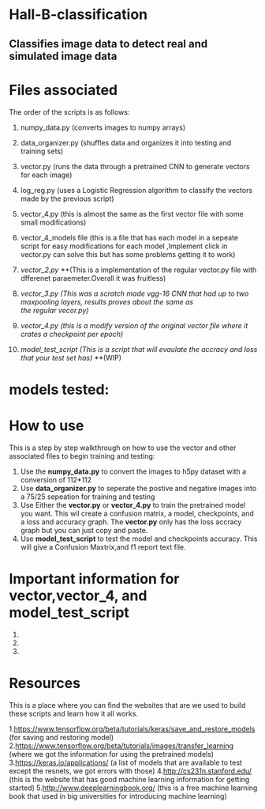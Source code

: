 # Hall-B-classification
## Classifies image data to detect real and simulated image data


# Files associated
The order of the scripts is as follows:
  1. numpy_data.py (converts images to numpy arrays)
  
  2. data_organizer.py (shuffles data and organizes it into testing and training sets)
  
  3. vector.py (runs the data through a pretrained CNN to generate vectors for each image)
  
  4. log_reg.py (uses a Logistic Regression algorithm to classify the vectors made by the previous script)
  
  5. vector_4.py (this is almost the same as the first vector file with some small modifications)
  
  6. vector_4_models file (this is a file that has each model in a sepeate script for easy modifications for each model
                          ,Implement click in vector.py can solve this but has some problems getting it to work)
                          
  

  



  1. *vector_2.py* **(This is a implementation of the regular vector.py file with dfferenet paraemeter.Overall it was fruitless)
  
  2. *vector_3.py* *(This was a scratch made vgg-16 CNN that had up to two maxpooling layers, results proves about the same as*        
                   *the regular vecor.py)*
                  
  3. *vector_4.py* *(this is a modify version of the original vector file where it crates a checkpoint per epoch)*
  
  4. *model_test_script* *(This is a script that will evaulate the accracy and loss that your test set has)* **(WIP)
  
  
  

# models tested:






# How to use
This is a step by step walkthrough on how to use the vector and other associated files to begin training and testing:

1. Use the **numpy_data.py** to convert the images to h5py dataset with a conversion of 112*112
2. Use **data_organizer.py** to seperate the postive and  negative images into a 75/25 sepeation for training and testing
3. Use Either the **vector.py** or **vector_4.py**  to train the pretrained model you want. This wil create a confusion matrix, a model,    checkpoints, and a loss and accuracy graph. The **vector.py** only has the loss accracy graph but you can just copy and paste.
4. Use **model_test_script** to test the model and checkpoints accuracy. This will give a Confusion Maxtrix,and  f1 report text file.


# Important information for vector,vector_4, and model_test_script
1.
2.
3.

# Resources
This is a place where you can find the websites that are we used to build these scripts and learn how it all works.

1.https://www.tensorflow.org/beta/tutorials/keras/save_and_restore_models (for saving and restoring model)
2.https://www.tensorflow.org/beta/tutorials/images/transfer_learning (where we got the information for using the pretrained models)
3.https://keras.io/applications/ (a list of models that are available to test except the resnets, we got errors with those)
4.http://cs231n.stanford.edu/ (this is the website that has good machine learning information for getting started)
5.http://www.deeplearningbook.org/ (this is a free machine learning book that used in big universities for introducing machine learning)
